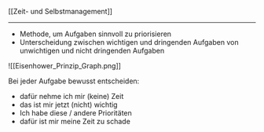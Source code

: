 [[Zeit- und Selbstmanagement]]

---

- Methode, um Aufgaben sinnvoll zu priorisieren
- Unterscheidung zwischen wichtigen und dringenden Aufgaben von unwichtigen und nicht dringenden Aufgaben

![[Eisenhower_Prinzip_Graph.png]]

Bei jeder Aufgabe bewusst entscheiden:
- dafür nehme ich mir (keine) Zeit
- das ist mir jetzt (nicht) wichtig
- Ich habe diese / andere Prioritäten
- dafür ist mir meine Zeit zu schade
